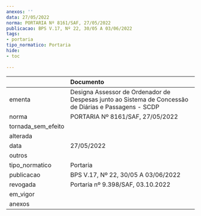 ```yaml
---
anexos: ''
data: 27/05/2022
norma: PORTARIA Nº 8161/SAF, 27/05/2022
publicacao: BPS V.17, Nº 22, 30/05 A 03/06/2022
tags:
- portaria
tipo_normatico: Portaria
hide: 
- toc 
 
---
```


|                    | Documento                                                                                             |
|:-------------------|:------------------------------------------------------------------------------------------------------|
| ementa             | Designa Assessor de Ordenador de Despesas junto ao Sistema de Concessão de Diárias e Passagens - SCDP |
| norma              | PORTARIA Nº 8161/SAF, 27/05/2022                                                                      |
| tornada_sem_efeito |                                                                                                       |
| alterada           |                                                                                                       |
| data               | 27/05/2022                                                                                            |
| outros             |                                                                                                       |
| tipo_normatico     | Portaria                                                                                              |
| publicacao         | BPS V.17, Nº 22, 30/05 A 03/06/2022                                                                   |
| revogada           | Portaria nº 9.398/SAF, 03.10.2022                                                                     |
| em_vigor           |                                                                                                       |
| anexos             |                                                                                                       |